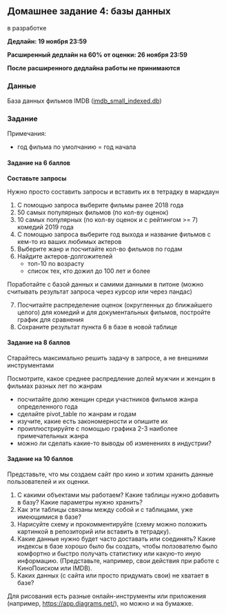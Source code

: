 ## Домашнее задание 4: базы данных

в разработке

**Дедлайн: 19 ноября 23:59**

**Расширенный дедлайн на 60% от оценки: 26 ноября 23:59**

**После расширенного дедлайна работы не принимаются**

### Данные

База данных фильмов IMDB ([imdb_small_indexed.db](https://disk.yandex.ru/d/GOxdLhob7et7Hw?w=1))

### Задание

Примечания:
- год фильма по умолчанию = год начала

#### Задание на 6 баллов

**Составьте запросы**

Нужно просто составить запросы и вставить их в тетрадку в маркдаун

1. С помощью запроса выберите фильмы ранее 2018 года 
2. 50 самых популярных фильмов (по кол-ву оценок)
3. 10 самых популярных (по кол-ву оценок и с рейтингом >= 7) комедий 2019 года
4. С помощью запроса выберите год выхода и название фильмов с кем-то из ваших любимых актеров
5. Выберите жанр и посчитайте кол-во фильмов по годам
6. Найдите актеров-долгожителей
    - топ-10 по возрасту
    - список тех, кто дожил до 100 лет и более

Поработайте с базой данных и самими данными в питоне (можно считывать результат запроса через курсор или через пандас)

7. Посчитайте распределение оценок (округленных до ближайшего целого) для комедий и для документальных фильмов, постройте график для сравнения
8. Сохраните результат пункта 6 в базе в новой таблице

#### Задание на 8 баллов

Cтарайтесь максимально решить задачу в запросе, а не внешними инструментами

Посмотрите, какое среднее распредление долей мужчин и женщин в фильмах разных лет по жанрам
  - посчитайте долю женщин среди участников фильмов жанра определенного года
  - сделайте pivot_table по жанрам и годам
  - изучите, какие есть закономерности и опишите их
  - проиллюстрируйте с помощью графика 2-3 наиболее примечательных жанра
  - можно ли сделать какие-то выводы об изменениях в индустрии?

#### Задание на 10 баллов

Представьте, что мы создаем сайт про кино и хотим хранить данные пользователей и их оценки. 

1. С какими объектами мы работаем? Какие таблицы нужно добавить в базу? Какие параметры нужно хранить?
2. Как эти таблицы связаны между собой и с таблицами, уже имеющимися в базе?
3. Нарисуйте схему и прокомментируйте (схему можно положить картинкой в репозиторий или вставить в тетрадку).
4. Какие данные нужно будет часто доставать или соединять? Какие индексы в базе хорошо было бы создать, чтобы ползователю было комфортно и быстро получать статистику или какую-то иную информацию. (Представьте, например, свои действия при работе с КиноПоиском или IMDB).
5. Каких данных (с сайта или просто придумать свои) не хватает в базе?

Для рисования есть разные онлайн-инструменты или приложения (например, https://app.diagrams.net/), но можно и на бумажке.
